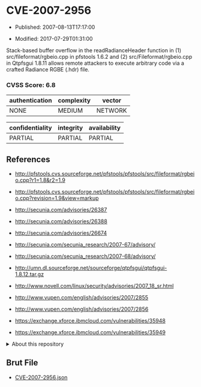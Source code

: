 # CVE-2007-2956

- Published: 2007-08-13T17:17:00

- Modified: 2017-07-29T01:31:00

Stack-based buffer overflow in the readRadianceHeader function in (1) src/fileformat/rgbeio.cpp in pfstools 1.6.2 and (2) src/Fileformat/rgbeio.cpp in Qtpfsgui 1.8.11 allows remote attackers to execute arbitrary code via a crafted Radiance RGBE (.hdr) file.

### CVSS Score: **6.8**

| authentication | complexity | vector |
| --- | --- | --- |
| NONE | MEDIUM | NETWORK |

| confidentiality | integrity | availability |
| --- | --- | --- |
| PARTIAL | PARTIAL | PARTIAL |

## References

* http://pfstools.cvs.sourceforge.net/pfstools/pfstools/src/fileformat/rgbeio.cpp?r1=1.8&r2=1.9

* http://pfstools.cvs.sourceforge.net/pfstools/pfstools/src/fileformat/rgbeio.cpp?revision=1.9&view=markup

* http://secunia.com/advisories/26387

* http://secunia.com/advisories/26388

* http://secunia.com/advisories/26674

* http://secunia.com/secunia_research/2007-67/advisory/

* http://secunia.com/secunia_research/2007-68/advisory/

* http://umn.dl.sourceforge.net/sourceforge/qtpfsgui/qtpfsgui-1.8.12.tar.gz

* http://www.novell.com/linux/security/advisories/2007_18_sr.html

* http://www.vupen.com/english/advisories/2007/2855

* http://www.vupen.com/english/advisories/2007/2856

* https://exchange.xforce.ibmcloud.com/vulnerabilities/35948

* https://exchange.xforce.ibmcloud.com/vulnerabilities/35949

<details>
<summary>About this repository</summary> 

  This repository is part of the project [Live Hack CVE](https://github.com/Live-Hack-CVE). Main website can be found [www.live-hack.org](https://www.live-hack.org) 
  
  Made by [Sn0wAlice](https://github.com/Sn0wAlice) for the people that care about security and need to have a feed of the latest CVEs. Hope you enjoy it, don't forget to star the repo and follow me on [Twitter](https://twitter.com/Sn0wAlice) and [Github](https://github.com/Sn0wAlice). And that is my [personnal website](https://www.alice-snow.me/)

  - [Home Page](https://github.com/Live-Hack-CVE)
  - [Framework](https://github.com/Live-Hack-CVE/cve-framework)
  - [CVE database](https://github.com/Live-Hack-CVE/full_database)
  - [Changelog](https://github.com/Live-Hack-CVE/Changelog)
</details>

## Brut File

* [CVE-2007-2956.json](https://raw.githubusercontent.com/Live-Hack-CVE/full_database/main/cves/2007/CVE-2007-2956.json)

